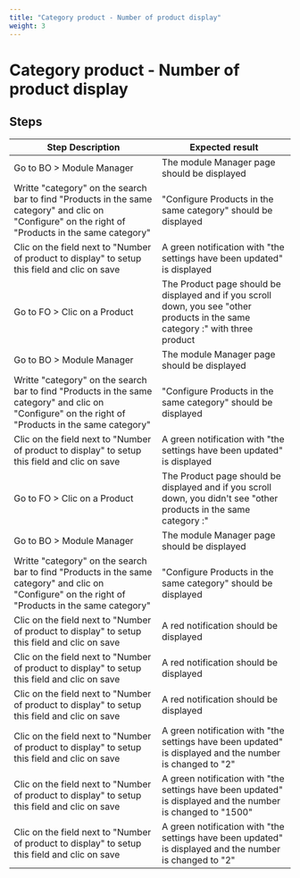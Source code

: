 ```yaml
---
title: "Category product - Number of product display"
weight: 3
---
```


# Category product - Number of product display
## Steps
| Step Description | Expected result |
| ----- | ----- |
| Go to BO > Module Manager | The module Manager page should be displayed |
| Writte "category" on the search bar to find "Products in the same category" and clic on "Configure" on the right of "Products in the same category" | "Configure Products in the same category" should be displayed |
| Clic on the field next to "Number of product to display" to setup this field and clic on save | A green notification with "the settings have been updated" is displayed |
| Go to FO > Clic on a Product | The Product page should be displayed and if you scroll down, you see "other products in the same category :" with three product |
| Go to BO > Module Manager | The module Manager page should be displayed |
| Writte "category" on the search bar to find "Products in the same category" and clic on "Configure" on the right of "Products in the same category" | "Configure Products in the same category" should be displayed |
| Clic on the field next to "Number of product to display" to setup this field and clic on save | A green notification with "the settings have been updated" is displayed |
| Go to FO > Clic on a Product | The Product page should be displayed and if you scroll down, you didn't see "other products in the same category :" |
| Go to BO > Module Manager | The module Manager page should be displayed |
| Writte "category" on the search bar to find "Products in the same category" and clic on "Configure" on the right of "Products in the same category" | "Configure Products in the same category" should be displayed |
| Clic on the field next to "Number of product to display" to setup this field and clic on save | A red notification should be displayed |
| Clic on the field next to "Number of product to display" to setup this field and clic on save | A red notification should be displayed |
| Clic on the field next to "Number of product to display" to setup this field and clic on save | A red notification should be displayed |
| Clic on the field next to "Number of product to display" to setup this field and clic on save | A green notification with "the settings have been updated" is displayed and the number is changed to "2" |
| Clic on the field next to "Number of product to display" to setup this field and clic on save | A green notification with "the settings have been updated" is displayed and the number is changed to "1500" |
| Clic on the field next to "Number of product to display" to setup this field and clic on save | A green notification with "the settings have been updated" is displayed and the number is changed to "2" |
